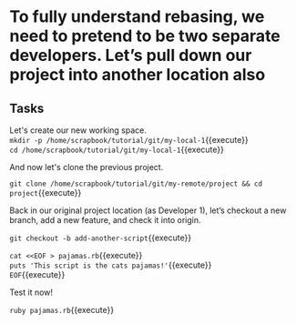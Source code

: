 # To fully understand rebasing, we need to pretend to be two separate developers. Let’s pull down our project into another location also

## Tasks

Let's create our new working space.  
`mkdir -p /home/scrapbook/tutorial/git/my-local-1`{{execute}}  
`cd /home/scrapbook/tutorial/git/my-local-1`{{execute}}  

And now let's clone the previous project.  

`git clone /home/scrapbook/tutorial/git/my-remote/project && cd project`{{execute}}  

Back in our original project location (as Developer 1), let’s checkout a new branch, add a new feature, and check it into origin.  

`git checkout -b add-another-script`{{execute}}  

`cat <<EOF > pajamas.rb`{{execute}}  
`puts 'This script is the cats pajamas!'`{{execute}}  
`EOF`{{execute}}  

Test it now!  

`ruby pajamas.rb`{{execute}}  
